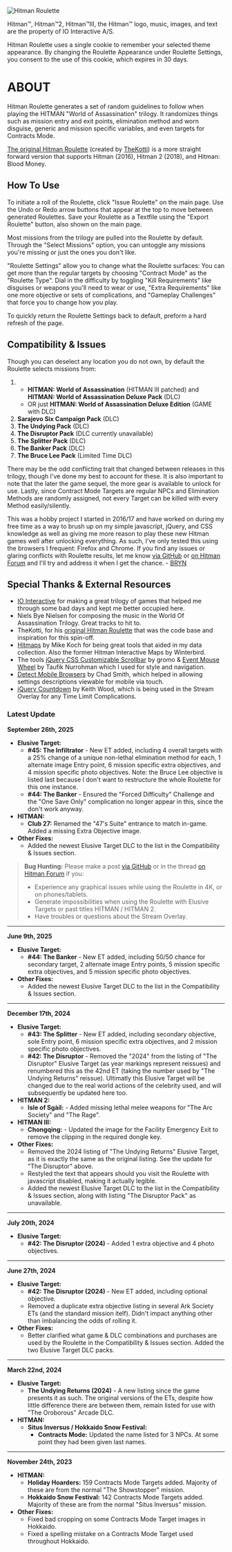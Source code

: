 ![Hitman Roulette](https://raw.githack.com/BRYN4444/HitmanRoulette/master/img/general/logo.png)

Hitman™, Hitman™2, Hitman™III, the Hitman™ logo, music, images, and text are the property of IO Interactive A/S.

Hitman Roulette uses a single cookie to remember your selected theme appearance. By changing the Roulette Appearance under Roulette Settings, you consent to the use of this cookie, which expires in 30 days.

# ABOUT

Hitman Roulette generates a set of random guidelines to follow when playing the HITMAN "World of Assassination" trilogy. It randomizes things such as mission entry and exit points, elimination method and worn disguise, generic and mission specific variables, and even targets for Contracts Mode.

[The original Hitman Roulette](https://thekotti.github.io/about.html) (created by [TheKotti](https://twitter.com/TheKotti))  is a more straight forward version that supports Hitman (2016), Hitman 2 (2018), and Hitman: Blood Money.

## How To Use

To initiate a roll of the Roulette, click "Issue Roulette" on the main page. Use the Undo or Redo arrow buttons that appear at the top to move between generated Roulettes. Save your Roulette as a Textfile using the "Export Roulette" button, also shown on the main page.

Most missions from the trilogy are pulled into the Roulette by default. Through the "Select Missions" option, you can untoggle any missions you're missing or just the ones you don't like.

"Roulette Settings" allow you to change what the Roulette surfaces: You can get more than the regular targets by choosing "Contract Mode" as the "Roulette Type". Dial in the difficulty by toggling "Kill Requirements" like disguises or weapons you'll need to wear or use, "Extra Requirements" like one more objective or sets of complications, and "Gameplay Challenges" that force you to change how you play.

To quickly return the Roulette Settings back to default, preform a hard refresh of the page.

## Compatibility & Issues

Though you can deselect any location you do not own, by default the Roulette selects missions from:
1. - **HITMAN: World of Assassination** (HITMAN III patched) and **HITMAN: World of Assassination Deluxe Pack** (DLC)
   - OR just **HITMAN: World of Assassination Deluxe Edition** (GAME with DLC)
2. **Sarajevo Six Campaign Pack** (DLC)
3. **The Undying Pack** (DLC)
4. **The Disruptor Pack** (DLC currently unavailable)
5. **The Splitter Pack** (DLC)
6. **The Banker Pack** (DLC)
7. **The Bruce Lee Pack** (Limited Time DLC)

There may be the odd conflicting trait that changed between releases in this trilogy, though I've done my best to account for these. It is also important to note that the later the game sequel, the more gear is available to unlock for use. Lastly, since Contract Mode Targets are regular NPCs and Elimination Methods are randomly assigned, not every Target can be killed with every Method easily/silently.

This was a hobby project I started in 2016/17 and have worked on during my free time as a way to brush up on my simple javascript, jQuery, and CSS knowledge as well as giving me more reason to play these new Hitman games well after unlocking everything. As such, I've only tested this using the browsers I frequent: Firefox and Chrome. If you find any issues or glaring conflicts with Roulette results, let me know [via GitHub](https://github.com/BRYN4444/HitmanRoulette/issues) or [on Hitman Forum](https://hitmanforum.com/t/13107) and I'll try and address it when I get the chance. - [BRYN](http://bryn.info/)

## Special Thanks & External Resources
* [IO Interactive](https://www.ioi.dk/) for making a great trilogy of games that helped me through some bad days and kept me better occupied here.
* Niels Bye Nielsen for composing the music in the World Of Assassination Trilogy. Great tracks to hit to.
* TheKotti, for his [original Hitman Roulette](https://thekotti.github.io/about.html) that was the code base and inspiration for this spin-off.
* [Hitmaps](https://www.hitmaps.com/) by Mike Koch for being great tools that aided in my data collection. Also the former Hitman Interactive Maps by Winterbird.
* The tools [jQuery CSS Customizable Scrollbar](https://github.com/gromo/jquery.scrollbar) by gromo & [Event Mouse Wheel](https://www.dte.web.id/2013/02/event-mouse-wheel.html) by Taufik Nurrohman which I used for style and navigation.
* [Detect Mobile Browsers](http://detectmobilebrowsers.com/) by Chad Smith, which helped in allowing settings descriptions viewable for mobile via touch.
* [jQuery Countdown](http://keith-wood.name/countdown.html) by Keith Wood, which is being used in the Stream Overlay for any Time Limit Complications.

### Latest Update

**September 26th, 2025**
* **Elusive Target:**
  * **#45: The Infiltrator** - New ET added, including 4 overall targets with a 25% change of a unique non-lethal elimination method for each, 1 alternate image Entry point, 6 mission specific extra objectives, and 4 mission specific photo objectives. Note: the Bruce Lee objective is listed last because I don't want to restructure the whole Roulette for this one instance.
  * **#44: The Banker** - Ensured the "Forced Difficulty" Challenge and the "One Save Only" complication no longer appear in this, since the don't work anyway.
* **HITMAN:**
  * **Club 27:** Renamed the "47's Suite" entrance to match in-game. Added a missing Extra Objective image.
* **Other Fixes:**
  * Added the newest Elusive Target DLC to the list in the Compatibility & Issues section.
>**Bug Hunting:** Please make a post [via GitHub](https://github.com/BRYN4444/HitmanRoulette/issues) or in the thread [on Hitman Forum](https://hitmanforum.com/t/13107) if you:
>* Experience any graphical issues while using the Roulette in 4K, or on phones/tablets.
>* Generate impossibilities when using the Roulette with Elusive Targets or past titles HITMAN / HITMAN 2.
>* Have troubles or questions about the Stream Overlay.

---

**June 9th, 2025**
* **Elusive Target:**
  * **#44: The Banker** - New ET added, including 50/50 chance for secondary target, 2 alternate image Entry points, 5 mission specific extra objectives, and 5 mission specific photo objectives.
* **Other Fixes:**
  * Added the newest Elusive Target DLC to the list in the Compatibility & Issues section.

---

**December 17th, 2024**
* **Elusive Target:**
  * **#43: The Splitter** - New ET added, including secondary objective, sole Entry point, 6 mission specific extra objectives, and 2 mission specific photo objectives.
  * **#42: The Disruptor** - Removed the "2024" from the listing of "The Disruptor" Elusive Target (as year markings represent reissues) and renumbered this as the 42nd ET (taking the number used by "The Undying Returns" reissue). Ultimatly this Elusive Target will be changed due to the real world actions of the celebrity used, and will subsequently be updated here too.
* **HITMAN 2:**
  * **Isle of Sgàil:** - Added missing lethal melee weapons for "The Arc Society" and "The Rage".
* **HITMAN III:**
  * **Chongqing:** - Updated the image for the Facility Emergency Exit to remove the clipping in the required dongle key.
* **Other Fixes:**
  * Removed the 2024 listing of "The Undying Returns" Elusive Target, as it is exactly the same as the original listing. See the update for "The Disruptor" above.
  * Restyled the text that appears should you visit the Roulette with javascript disabled, making it actually legible.
  * Added the newest Elusive Target DLC to the list in the Compatibility & Issues section, along with listing "The Disruptor Pack" as unavailable.

---

**July 20th, 2024**
* **Elusive Target:**
  * **#42: The Disruptor (2024)** - Added 1 extra objective and 4 photo objectives.
  
---

**June 27th, 2024**
* **Elusive Target:**
  * **#42: The Disruptor (2024)** - New ET added, including optional objective.
  * Removed a duplicate extra objective listing in several Ark Society ETs (and the standard mission itelf). Didn't impact anything other than imbalancing the odds of rolling it.
* **Other Fixes:**
  * Better clarified what game & DLC combinations and purchases are used by the Roulette in the Compatibility & Issues section. Added the two Elusive Target DLC packs.

---

**March 22nd, 2024**
* **Elusive Target:**
  * **The Undying Returns (2024)** - A new listing since the game presents it as such. The original versions of the ETs, despite how little difference there are between them, remain listed for use with "The Oroborous" Arcade DLC. 
* **HITMAN:**
  * **Situs Inversus / Hokkaido Snow Festival:**
    * **Contracts Mode:** Updated the name listed for 3 NPCs. At some point they had been given last names.

---

**November 24th, 2023**
* **HITMAN:**
  * **Holiday Hoarders:** 159 Contracts Mode Targets added. Majority of these are from the normal "The Showstopper" mission.
  * **Hokkaido Snow Festival:** 142 Contracts Mode Targets added. Majority of these are from the normal "Situs Inversus" mission.
* **Other Fixes:**
  * Fixed bad cropping on some Contracts Mode Target images in Hokkaido.
  * Fixed a spelling mistake on a Contracts Mode Target used throughout Hokkaido.